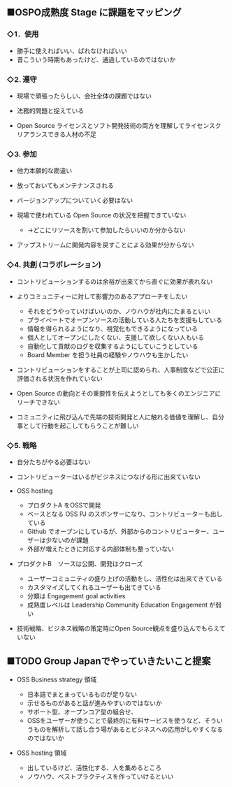 
## ■OSPO成熟度 Stage に課題をマッピング

### ◇1．使用

 - 勝手に使えればいい、ばれなければいい
 - 昔こういう時期もあったけど、通過しているのではないか

### ◇2. 遵守

 - 現場で頑張ったらしい、会社全体の課題ではない
 - 法務的問題と捉えている

 - Open Source ライセンスとソフト開発技術の両方を理解してライセンスクリアランスできる人材の不足

### ◇3. 参加

 - 他力本願的な勘違い
 - 放っておいてもメンテナンスされる
 - バージョンアップについていく必要はない

 - 現場で使われている Open Source の状況を把握できていない
   - →どこにリソースを割いて参加したらいいのか分からない
 - アップストリームに開発内容を戻すことによる効果が分からない

### ◇4. 共創 (コラボレーション)

 - コントリビューションするのは余裕が出来てから直ぐに効果が表れない

 - よりコミュニティーに対して影響力のあるアプローチをしたい
   - それをどうやっていけばいいのか、ノウハウが社内にたまるといい
   - プライベートでオープンソースの活動している人たちを支援もしている
   - 情報を得られるようになり、視覚化もできるようになっている
   - 個人としてオープンにしたくない、支援して欲しくない人もいる
   - 自動化して貢献のログを収集するようにしていこうとしている
   - Board Member を担う社員の経験やノウハウも生かしたい

 - コントリビューションをすることが上司に認められ、人事制度などで公正に評価される状況を作れていない
 - Open Source の動向とその重要性を伝えようとしても多くのエンジニアにリーチできない
 - コミュニティに飛び込んで先端の技術開発と人に触れる価値を理解し、自分事として行動を起こしてもらうことが難しい


### ◇5. 戦略

 - 自分たちがやる必要はない
 - コントリビューターはいるがビジネスにつなげる形に出来ていない

 - OSS hosting
   - プロダクトA をOSSで開発
   - ベースとなる OSS PJ のスポンサーになり、コントリビューターも出している
   - Github でオープンにしているが、外部からのコントリビューター、ユーザーは少ないのが課題
   - 外部が増えたときに対応する内部体制も整っていない
 - プロダクトB　ソースは公開、開発はクローズ
   - ユーザーコミュニティの盛り上げの活動をし、活性化は出来てきている
   - カスタマイズしてくれるユーザーも出てきている
   - 分類は Engagement goal activities
   - 成熟度レベルは Leadership Community Education Engagement が弱い

 - 技術戦略、ビジネス戦略の策定時にOpen Source観点を盛り込んでもらえていない

## ■TODO Group Japanでやっていきたいこと提案

 - OSS Business strategy 領域
   - 日本語でまとまっているものが足りない
   - 示せるものがあると話が進みやすいのではないか
   - サポート型、オープンコア型の組合せ、
   - OSSをユーザーが使うことで最終的に有料サービスを使うなど、そういうものを解析して話し合う場があるとビジネスへの応用がしやすくなるのではないか

 - OSS hosting 領域
   - 出しているけど、活性化する、人を集めるところ
   - ノウハウ、ベストプラクティスを作っていけるといい
